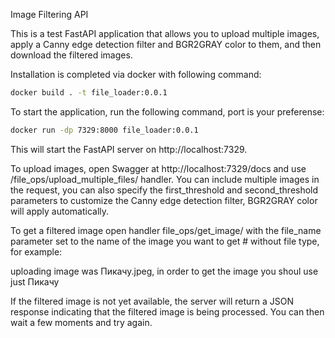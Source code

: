 Image Filtering API

This is a test FastAPI application that allows you to upload multiple images, apply a Canny edge detection filter and BGR2GRAY color to them, and then download the filtered images.

Installation is completed via docker with following command:
```zsh
docker build . -t file_loader:0.0.1
```

To start the application, run the following command, port is your preferense:
```zsh
docker run -dp 7329:8000 file_loader:0.0.1
```

This will start the FastAPI server on http://localhost:7329.

To upload images, open Swagger at http://localhost:7329/docs and use /file_ops/upload_multiple_files/ handler. You can include multiple images in the request, you can also specify the first_threshold and second_threshold parameters to customize the Canny edge detection filter, BGR2GRAY color will apply automatically.

To get a filtered image open handler file_ops/get_image/ with the file_name parameter set to the name of the image you want to get # without file type, for example:

uploading image was Пикачу.jpeg, in order to get the image you shoul use just Пикачу

If the filtered image is not yet available, the server will return a JSON response indicating that the filtered image is being processed. You can then wait a few moments and try again.
